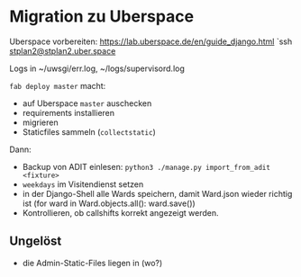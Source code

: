 # Migration zu Uberspace

Uberspace vorbereiten: https://lab.uberspace.de/en/guide_django.html
`ssh stplan2@stplan2.uber.space

Logs in ~/uwsgi/err.log, ~/logs/supervisord.log

`fab deploy master` macht:
- auf Uberspace `master` auschecken
- requirements installieren
- migrieren
- Staticfiles sammeln (`collectstatic`)

Dann:
- Backup von ADIT einlesen: `python3 ./manage.py import_from_adit <fixture>`
- `weekdays` im Visitendienst setzen
- in der Django-Shell alle Wards speichern, damit Ward.json wieder richtig ist (for ward in Ward.objects.all(): ward.save())
- Kontrollieren, ob callshifts korrekt angezeigt werden.

## Ungelöst
- die Admin-Static-Files liegen in (wo?)

